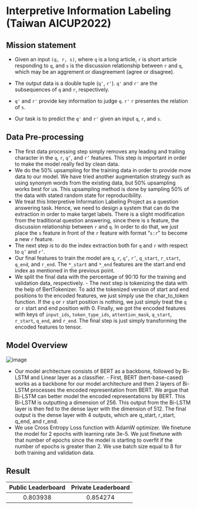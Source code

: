 # Interpretive Information Labeling (Taiwan AICUP2022)

## Mission statement
- Given an input `(q, r, s)`, where `q` is a long article, `r` is short article responding to `q`, and `s` is the discussion relationship between `r` and `q`, which may be an aggrement or diasgreement (agree or disagree). 

- The output data is a double tuple (`q'`, `r'`). `q'` and `r'` are the subsequences of `q` and `r`, respectively.

- `q'` and `r'` provide key information to judge `q`. `r'` `r` presentes the relation of `s`.

- Our task is to predict the `q'` and `r'` given an input `q`, `r`, and `s`.

## Data Pre-processing

- The first data processing step simply removes any leading and trailing
character in the `q`, `r`, `q’`, and `r’` features. This step is important in order to make
the model really fed by clean data.
- We do the 50% upsampling for the training data in order to provide more data
to our model. We have tried another augmentation strategy such as using
synonym words from the existing data, but 50% upsampling works best for us.
This upsampling method is done by sampling 50% of the data with stated
random state for reproducibility. 
- We treat this Interpretive Information Labeling Project as a question answering
task. Hence, we need to design a system that can do the extraction in order to
make target labels. There is a slight modification from the traditional question
answering, since there is s feature, the discussion relationship between `r` and `q`.
In order to do that, we just place the `s` feature in front of the `r` feature with
format “`s:r`” to become a new `r` feature.
- The next step is to do the index extraction both for `q` and `r` with respect to `q’`
and `r’`.
- Our final features to train the model are `q`, `r`, `q’`, `r’`, `q_start`, `r_start`, `q_end`, and
`r_end`. The `*_start` and `*_end` features are the start and end index
as mentioned in the previous point.
- We split the final data with the percentage of 90:10 for the training and
validation data, respectively. - The next step is tokenizing the data with the help of BertTokenizer. To add the
tokenized version of start and end positions to the encoded features, we just
simply use the char_to_token function. If the `q` or `r` start position is nothing,
we just simply treat the `q` or `r` start and end position with 0. Finally, we got the
encoded features with keys of `input_ids`, `token_type_ids`, `attention_mask`,
`q_start`, `r_start`, `q_end`, and `r_end`. The final step is just simply transforming
the encoded features to tensor.

## Model Overview
![image](https://user-images.githubusercontent.com/62101089/217675952-0e33b3b4-e443-4e89-a402-d97c6d67672e.png)

- Our model architecture consists of BERT as a backbone, followed by
Bi-LSTM and Linear layer as a classifier. - First, BERT (bert-base-cased) works as a backbone for our model architecture
and then 2 layers of Bi-LSTM processes the encoded representation from
BERT. We argue that Bi-LSTM can better model the encoded representations
by BERT. This Bi-LSTM is outputting a dimension of 256. This output from
the Bi-LSTM layer is then fed to the dense layer with the dimension of 512.
The final output is the dense layer with 4 outputs, which are q_start, r_start,
q_end, and r_end.
- We use Cross Entropy Loss function with AdamW optimizer. We finetune the
model for 2 epochs with learning rate 3e-5. We just finetune with that number
of epochs since the model is starting to overfit if the number of epochs is
greater than 2. We use batch size equal to 8 for both training and validation
data.

## Result

| Public Leaderboard | Private Leaderboard |
|:------------------:|:-------------------:|
|0.803938            |0.854274             |
